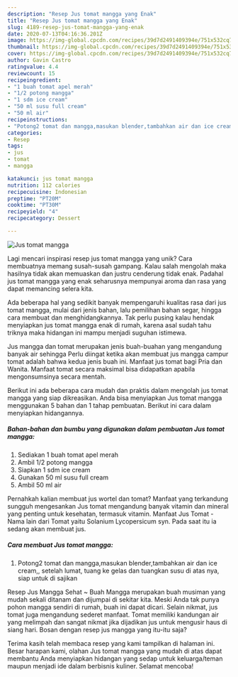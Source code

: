 ```yaml
---
description: "Resep Jus tomat mangga yang Enak"
title: "Resep Jus tomat mangga yang Enak"
slug: 4189-resep-jus-tomat-mangga-yang-enak
date: 2020-07-13T04:16:36.201Z
image: https://img-global.cpcdn.com/recipes/39d7d2491409394e/751x532cq70/jus-tomat-mangga-foto-resep-utama.jpg
thumbnail: https://img-global.cpcdn.com/recipes/39d7d2491409394e/751x532cq70/jus-tomat-mangga-foto-resep-utama.jpg
cover: https://img-global.cpcdn.com/recipes/39d7d2491409394e/751x532cq70/jus-tomat-mangga-foto-resep-utama.jpg
author: Gavin Castro
ratingvalue: 4.4
reviewcount: 15
recipeingredient:
- "1 buah tomat apel merah"
- "1/2 potong mangga"
- "1 sdm ice cream"
- "50 ml susu full cream"
- "50 ml air"
recipeinstructions:
- "Potong2 tomat dan mangga,masukan blender,tambahkan air dan ice cream,, setelah lumat, tuang ke gelas dan tuangkan susu di atas nya, siap untuk di sajikan"
categories:
- Resep
tags:
- jus
- tomat
- mangga

katakunci: jus tomat mangga 
nutrition: 112 calories
recipecuisine: Indonesian
preptime: "PT20M"
cooktime: "PT30M"
recipeyield: "4"
recipecategory: Dessert

---
```



![Jus tomat mangga](https://img-global.cpcdn.com/recipes/39d7d2491409394e/751x532cq70/jus-tomat-mangga-foto-resep-utama.jpg)

Lagi mencari inspirasi resep jus tomat mangga yang unik? Cara membuatnya memang susah-susah gampang. Kalau salah mengolah maka hasilnya tidak akan memuaskan dan justru cenderung tidak enak. Padahal jus tomat mangga yang enak seharusnya mempunyai aroma dan rasa yang dapat memancing selera kita.

Ada beberapa hal yang sedikit banyak mempengaruhi kualitas rasa dari jus tomat mangga, mulai dari jenis bahan, lalu pemilihan bahan segar, hingga cara membuat dan menghidangkannya. Tak perlu pusing kalau hendak menyiapkan jus tomat mangga enak di rumah, karena asal sudah tahu triknya maka hidangan ini mampu menjadi suguhan istimewa.

Jus mangga dan tomat merupakan jenis buah-buahan yang mengandung banyak air sehingga Perlu diingat ketika akan membuat jus mangga campur tomat adalah bahwa kedua jenis buah ini. Manfaat jus tomat bagi Pria dan Wanita. Manfaat tomat secara maksimal bisa didapatkan apabila mengonsumsinya secara mentah.


Berikut ini ada beberapa cara mudah dan praktis dalam mengolah jus tomat mangga yang siap dikreasikan. Anda bisa menyiapkan Jus tomat mangga menggunakan 5 bahan dan 1 tahap pembuatan. Berikut ini cara dalam menyiapkan hidangannya.

<!--inarticleads1-->

##### Bahan-bahan dan bumbu yang digunakan dalam pembuatan Jus tomat mangga:

1. Sediakan 1 buah tomat apel merah
1. Ambil 1/2 potong mangga
1. Siapkan 1 sdm ice cream
1. Gunakan 50 ml susu full cream
1. Ambil 50 ml air


Pernahkah kalian membuat jus wortel dan tomat? Manfaat yang terkandung sungguh mengesankan Jus tomat mengandung banyak vitamin dan mineral yang penting untuk kesehatan, termasuk vitamin. Manfaat Jus Tomat - Nama lain dari Tomat yaitu Solanium Lycopersicum syn. Pada saat itu ia sedang akan membuat jus. 

<!--inarticleads2-->

##### Cara membuat Jus tomat mangga:

1. Potong2 tomat dan mangga,masukan blender,tambahkan air dan ice cream,, setelah lumat, tuang ke gelas dan tuangkan susu di atas nya, siap untuk di sajikan


Resep Jus Mangga Sehat ~ Buah Mangga merupakan buah musiman yang mudah sekali ditanam dan dijumpai di sekitar kita. Meski Anda tak punya pohon mangga sendiri di rumah, buah ini dapat dicari. Selain nikmat, jus tomat juga mengandung sederet manfaat. Tomat memiliki kandungan air yang melimpah dan sangat nikmat jika dijadikan jus untuk mengusir haus di siang hari. Bosan dengan resep jus mangga yang itu-itu saja? 

Terima kasih telah membaca resep yang kami tampilkan di halaman ini. Besar harapan kami, olahan Jus tomat mangga yang mudah di atas dapat membantu Anda menyiapkan hidangan yang sedap untuk keluarga/teman maupun menjadi ide dalam berbisnis kuliner. Selamat mencoba!
